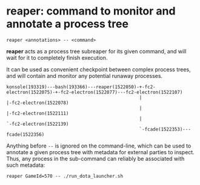 # reaper: command to monitor and annotate a process tree

```reaper <annotations> -- <command>```

__reaper__ acts as a process tree subreaper for its given command, and will wait for it to completely finish execution.

It can be used as convenient checkpoint between complex process trees, and will contain and monitor any potential runaway processes.

```
konsole(193319)---bash(193366)---reaper(1522050)-+-fc2-electron(1522075)-+-fc2-electron(1522077)---fc2-electron(1522107)
                                                 |                       |-fc2-electron(1522078)
                                                 |                       |-fc2-electron(1522111)
                                                 |                       `-fc2-electron(1522139)
                                                 `-fcade(1522353)---fcade(1522356)
```

Anything before `--` is ignored on the command-line, which can be used to annotate a given process tree with metadata for external parties to inspect. Thus, any process in the sub-command can reliably be associated with such metadata:

```reaper GameId=570 -- ./run_dota_launcher.sh```
